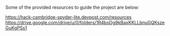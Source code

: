 Some of the provided resources to guide the project are below:

https://hack-cambridge-spyder-lite.devpost.com/resources
https://drive.google.com/drive/u/0/folders/1R4boDg9kBaxKKLLbnuGQKszeGuKgPSs1

